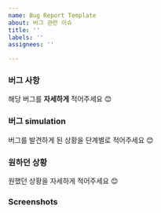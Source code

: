 ```yaml
---
name: Bug Report Template
about: 버그 관련 이슈
title: ''
labels: ''
assignees: ''

---
```


### 버그 사항
해당 버그를 **자세하게** 적어주세요 😊
 

### 버그 simulation
버그를 발견하게 된 상황을 단계별로 적어주세요 😊
 

### 원하던 상황
원했던 상황을 자세하게 적어주세요 😊
 

### **Screenshots**
